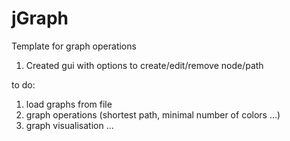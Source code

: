 # jGraph
Template for graph operations

1. Created gui with options to create/edit/remove node/path

to do:

1. load graphs from file
2. graph operations (shortest path, minimal number of colors ...) 
3. graph visualisation
...
